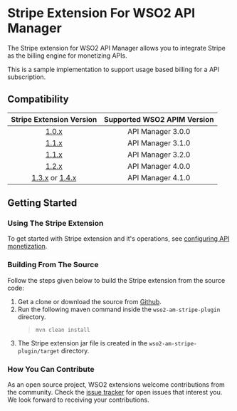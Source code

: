 # Stripe Extension For WSO2 API Manager

The Stripe extension for WSO2 API Manager allows you to integrate Stripe as the billing engine for monetizing APIs.

This is a sample implementation to support usage based billing for a API subscription.

## Compatibility

|                                                                    Stripe Extension Version                                                                    | Supported WSO2 APIM Version |
|:--------------------------------------------------------------------------------------------------------------------------------------------------------------:| :---------------:|
|                                         [1.0.x](https://github.com/wso2-extensions/wso2-am-stripe-plugin/tree/v1.0.0)                                          | API Manager 3.0.0 
|                                         [1.1.x](https://github.com/wso2-extensions/wso2-am-stripe-plugin/tree/v1.1.1)                                          | API Manager 3.1.0
|                                         [1.1.x](https://github.com/wso2-extensions/wso2-am-stripe-plugin/tree/v1.1.2)                                          | API Manager 3.2.0
|                                         [1.2.x](https://github.com/wso2-extensions/wso2-am-stripe-plugin/tree/v1.2.0)                                          | API Manager 4.0.0
| [1.3.x](https://github.com/wso2-extensions/wso2-am-stripe-plugin/tree/v1.3.0) or [1.4.x](https://github.com/wso2-extensions/wso2-am-stripe-plugin/tree/v1.4.0) | API Manager 4.1.0  


## Getting Started

### Using The Stripe Extension

To get started with Stripe extension and it's operations, see [configuring API monetization](https://apim.docs.wso2.com/en/next/Learn/APIMonetization/monetizing-an-api/).

### Building From The Source

Follow the steps given below to build the Stripe extension from the source code:

1. Get a clone or download the source from [Github](https://github.com/wso2-extensions/wso2-am-stripe-plugin).
2. Run the following maven command inside the `wso2-am-stripe-plugin` directory.
    >`mvn clean install`
3. The Stripe extension jar file is created in the `wso2-am-stripe-plugin/target` directory.

### How You Can Contribute

As an open source project, WSO2 extensions welcome contributions from the community.
Check the [issue tracker](https://github.com/wso2-extensions/wso2-am-stripe-plugin/issues) for open issues that interest you. We look forward to receiving your contributions.
